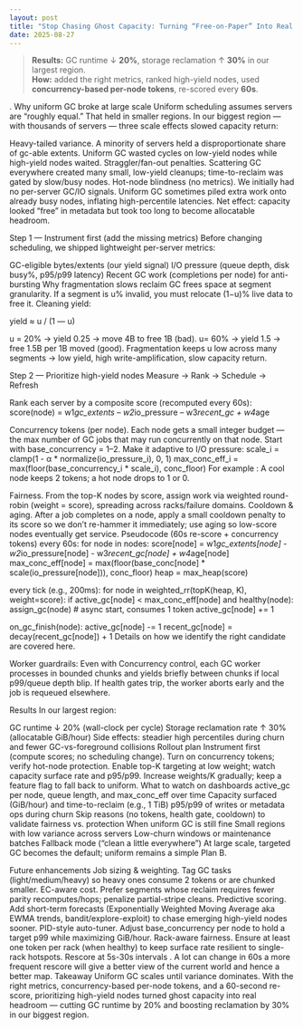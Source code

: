 ```yaml
---
layout: post
title: "Stop Chasing Ghost Capacity: Turning “Free-on-Paper” Into Real Free at Scale"
date: 2025-08-27
---
```


> **Results:** GC runtime ↓ **20%**, storage reclamation ↑ **30%** in our largest region.  
> **How:** added the right metrics, ranked high-yield nodes, used **concurrency-based per-node tokens**, re-scored every **60s**.

<!-- Paste the rest of your article here -->

.
Why uniform GC broke at large scale
Uniform scheduling assumes servers are “roughly equal.” That held in smaller regions. In our biggest region — with thousands of servers — three scale effects slowed capacity return:

Heavy-tailed variance. A minority of servers held a disproportionate share of gc-able extents. Uniform GC wasted cycles on low-yield nodes while high-yield nodes waited.
Straggler/fan-out penalties. Scattering GC everywhere created many small, low-yield cleanups; time-to-reclaim was gated by slow/busy nodes.
Hot-node blindness (no metrics). We initially had no per-server GC/IO signals. Uniform GC sometimes piled extra work onto already busy nodes, inflating high-percentile latencies.
Net effect: capacity looked “free” in metadata but took too long to become allocatable headroom.

Step 1 — Instrument first (add the missing metrics)
Before changing scheduling, we shipped lightweight per-server metrics:

GC-eligible bytes/extents (our yield signal)
I/O pressure (queue depth, disk busy%, p95/p99 latency)
Recent GC work (completions per node) for anti-bursting
Why fragmentation slows reclaim
GC frees space at segment granularity. If a segment is u% invalid, you must relocate (1−u)% live data to free it. Cleaning yield:

yield ≈ u / (1 — u)​

u = 20% → yield 0.25 → move 4B to free 1B (bad).
u= 60% → yield 1.5 → free 1.5B per 1B moved (good).
Fragmentation keeps u low across many segments → low yield, high write-amplification, slow capacity return.

Step 2 — Prioritize high-yield nodes
Measure → Rank → Schedule → Refresh

Rank each server by a composite score (recomputed every 60s):
score(node) = w1*gc_extents – w2*io_pressure – w3*recent_gc + w4*age

Concurrency tokens (per node). Each node gets a small integer budget — the max number of GC jobs that may run concurrently on that node.
Start with base_concurrency = 1–2.
Make it adaptive to I/O pressure:
scale_i = clamp(1 - α * normalize(io_pressure_i), 0, 1) max_conc_eff_i = max(floor(base_concurrency_i * scale_i), conc_floor)
For example : A cool node keeps 2 tokens; a hot node drops to 1 or 0.

Fairness. From the top-K nodes by score, assign work via weighted round-robin (weight = score), spreading across racks/failure domains.
Cooldown & aging. After a job completes on a node, apply a small cooldown penalty to its score so we don’t re-hammer it immediately; use aging so low-score nodes eventually get service.
Pseudocode (60s re-score + concurrency tokens)
every 60s:
  for node in nodes:
    score[node] = w1*gc_extents[node]
                - w2*io_pressure[node]
                - w3*recent_gc[node]
                + w4*age[node]
    max_conc_eff[node] = max(floor(base_conc[node] * scale(io_pressure[node])), conc_floor)
  heap = max_heap(score)

every tick (e.g., 200ms):
  for node in weighted_rr(topK(heap, K), weight=score):
    if active_gc[node] < max_conc_eff[node] and healthy(node):
      assign_gc(node)           # async start, consumes 1 token
      active_gc[node] += 1

on_gc_finish(node):
  active_gc[node] -= 1
  recent_gc[node] = decay(recent_gc[node]) + 1
Details on how we identify the right candidate are covered here.

Worker guardrails: Even with Concurrency control, each GC worker processes in bounded chunks and yields briefly between chunks if local p99/queue depth blip. If health gates trip, the worker aborts early and the job is requeued elsewhere.

Results
In our largest region:

GC runtime ↓ 20% (wall-clock per cycle)
Storage reclamation rate ↑ 30% (allocatable GiB/hour)
Side effects: steadier high percentiles during churn and fewer GC-vs-foreground collisions
Rollout plan
Instrument first (compute scores; no scheduling change).
Turn on concurrency tokens; verify hot-node protection.
Enable top-K targeting at low weight; watch capacity surface rate and p95/p99.
Increase weights/K gradually; keep a feature flag to fall back to uniform.
What to watch on dashboards
active_gc per node, queue length, and max_conc_eff over time
Capacity surfaced (GiB/hour) and time-to-reclaim (e.g., 1 TiB)
p95/p99 of writes or metadata ops during churn
Skip reasons (no tokens, health gate, cooldown) to validate fairness vs. protection
When uniform GC is still fine
Small regions with low variance across servers
Low-churn windows or maintenance batches
Fallback mode (“clean a little everywhere”)
At large scale, targeted GC becomes the default; uniform remains a simple Plan B.

Future enhancements
Job sizing & weighting. Tag GC tasks (light/medium/heavy) so heavy ones consume 2 tokens or are chunked smaller.
EC-aware cost. Prefer segments whose reclaim requires fewer parity recomputes/hops; penalize partial-stripe cleans.
Predictive scoring. Add short-term forecasts (Exponentially Weighted Moving Average aka EWMA trends, bandit/explore-exploit) to chase emerging high-yield nodes sooner.
PID-style auto-tuner. Adjust base_concurrency per node to hold a target p99 while maximizing GiB/hour.
Rack-aware fairness. Ensure at least one token per rack (when healthy) to keep surface rate resilient to single-rack hotspots.
Rescore at 5s-30s intervals . A lot can change in 60s a more frequent rescore will give a better view of the current world and hence a better map.
Takeaway
Uniform GC scales until variance dominates. With the right metrics, concurrency-based per-node tokens, and a 60-second re-score, prioritizing high-yield nodes turned ghost capacity into real headroom — cutting GC runtime by 20% and boosting reclamation by 30% in our biggest region.
